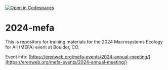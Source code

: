 [![Open in Codespaces](https://classroom.github.com/assets/launch-codespace-2972f46106e565e64193e422d61a12cf1da4916b45550586e14ef0a7c637dd04.svg)](https://classroom.github.com/open-in-codespaces?assignment_repo_id=15361347)
# 2024-mefa

This is repository for training materials for the 2024 Macrosystems Ecology for All (MEFA) event at Boulder, CO.

Event info: [https://erenweb.org/mefa-events/2024-annual-meeting/](https://erenweb.org/mefa-events/2024-annual-meeting/)
